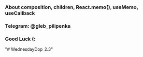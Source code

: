 ### About composition, children, React.memo(), useMemo, useCallback

### Telegram: @gleb_pilipenka
### Good Luck (:
"# WednesdayDop_2.3" 

